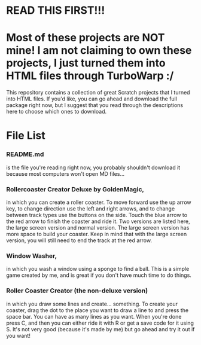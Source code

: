 # READ THIS FIRST!!!
# Most of these projects are NOT mine! I am not claiming to own these projects, I just turned them into HTML files through TurboWarp :/
</p>This repository contains a collection of great Scratch projects that I turned into HTML files. If you'd like, you can go ahead and download the full package right now, but I suggest that you read through the descriptions here to choose which ones to download.</p>
<h1>File List</h1>
<p><h3>README.md</h3>is the file you're reading right now, you probably shouldn't download it because most computers won't open MD files...</p>
<p><h3>Rollercoaster Creator Deluxe by GoldenMagic,</h3> in which you can create a roller coaster. To move forward use the up arrow key, to change direction use the left and right arrows, and to change between track types use the buttons on the side. Touch the blue arrow to the red arrow to finish the coaster and ride it. Two versions are listed here, the large screen version and normal version. The large screen version has more space to build your coaster. Keep in mind that with the large screen version, you will still need to end the track at the red arrow.</p>
<p><h3>Window Washer,</h3>in which you wash a window using a sponge to find a ball. This is a simple game created by me, and is great if you don't have much time to do things.</p>
<p><h3>Roller Coaster Creator (the non-deluxe version)</h3>in which you draw some lines and create... something. To create your coaster, drag the dot to the place you want to draw a line to and press the space bar. You can have as many lines as you want. When you're done press C, and then you can either ride it with R or get a save code for it using S. It's not very good (because it's made by me) but go ahead and try it out if you want!
